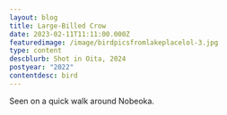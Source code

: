```yaml
---
layout: blog
title: Large-Billed Crow
date: 2023-02-11T11:11:00.000Z
featuredimage: /image/birdpicsfromlakeplacelol-3.jpg
type: content
descblurb: Shot in Oita, 2024
postyear: "2022"
contentdesc: bird
---
```

Seen on a quick walk around Nobeoka.
